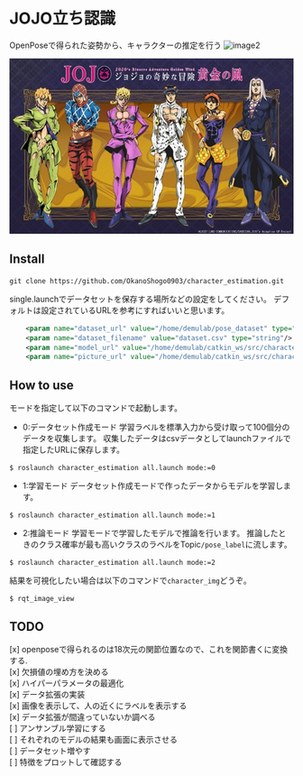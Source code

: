 # JOJO立ち認識
OpenPoseで得られた姿勢から、キャラクターの推定を行う
![image2](https://user-images.githubusercontent.com/25472671/60423795-e6b93380-9c29-11e9-8381-756cde8d70c7.png)

![jojo](https://github.com/OkanoShogo0903/character_estimation/blob/master/etcs/jojo.jpg)

## Install

```
git clone https://github.com/OkanoShogo0903/character_estimation.git 
```

single.launchでデータセットを保存する場所などの設定をしてください。
デフォルトは設定されているURLを参考にすればいいと思います。
```xml
    <param name="dataset_url" value="/home/demulab/pose_dataset" type="string"/>
    <param name="dataset_filename" value="dataset.csv" type="string"/>
    <param name="model_url" value="/home/demulab/catkin_ws/src/character_estimation/" type="string"/>
    <param name="picture_url" value="/home/demulab/catkin_ws/src/character_estimation/etcs/" type="string"/>
```

## How to use
モードを指定して以下のコマンドで起動します。
- 0:データセット作成モード
学習ラベルを標準入力から受け取って100個分のデータを収集します。
収集したデータはcsvデータとしてlaunchファイルで指定したURLに保存します。
```
$ roslaunch character_estimation all.launch mode:=0 
```

- 1:学習モード
データセット作成モードで作ったデータからモデルを学習します。
```
$ roslaunch character_estimation all.launch mode:=1 
```

- 2:推論モード
学習モードで学習したモデルで推論を行います。
推論したときのクラス確率が最も高いクラスのラベルをTopic`/pose_label`に流します。
```
$ roslaunch character_estimation all.launch mode:=2 
```

結果を可視化したい場合は以下のコマンドで`character_img`どうぞ。
```
$ rqt_image_view
```

## TODO
[x] openposeで得られるのは18次元の関節位置なので、これを関節書くに変換する.  
[x] 欠損値の埋め方を決める  
[x] ハイパーパラメータの最適化  
[x] データ拡張の実装  
[x] 画像を表示して、人の近くにラベルを表示する  
[x] データ拡張が間違っていないか調べる  
[ ] アンサンブル学習にする  
[ ] それぞれのモデルの結果も画面に表示させる  
[ ] データセット増やす  
[ ] 特徴をプロットして確認する  

